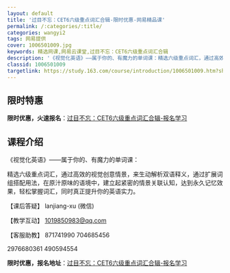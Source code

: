 ```yaml
---
layout: default
title: '过目不忘：CET6六级重点词汇合辑-限时优惠-网易精品课'
permalink: /:categories/:title/
categories: wangyi2
tags: 网易提供
cover: 1006501009.jpg
keywords: 精选网课,网易云课堂,过目不忘：CET6六级重点词汇合辑
description: '《视觉化英语》——属于你的、有魔力的单词课：精选六级重点词汇，通过高效的视觉创意情景，来生动解析双语释义，通过扩展词组搭'
classid: 1006501009
targetlink: https://study.163.com/course/introduction/1006501009.htm?share=1&shareId=1025206652&utm_campaign=share&utm_medium=iphoneShare&utm_source=&utm_u=1025206652
---
```


## 限时特惠

**限时优惠，火速报名**：[过目不忘：CET6六级重点词汇合辑-报名学习](https://study.163.com/course/introduction/1006501009.htm?share=1&shareId=1025206652&utm_campaign=share&utm_medium=iphoneShare&utm_source=&utm_u=1025206652)

## 课程介绍

《视觉化英语》——属于你的、有魔力的单词课：

精选六级重点词汇，通过高效的视觉创意情景，来生动解析双语释义，通过扩展词组搭配用法，在原汁原味的语境中，建立起紧密的情景关联认知，达到永久记忆效果，轻松掌握词汇，同时真正提升你的英语实力。

【课后答疑】 lanjiang-xu (微信)

【教学互动】 1019850983@qq.com 

【客服助教】 871741990 704685456 

2976680361 490594554

**限时优惠，报名地址**：[过目不忘：CET6六级重点词汇合辑-报名学习](https://study.163.com/course/introduction/1006501009.htm?share=1&shareId=1025206652&utm_campaign=share&utm_medium=iphoneShare&utm_source=&utm_u=1025206652)

